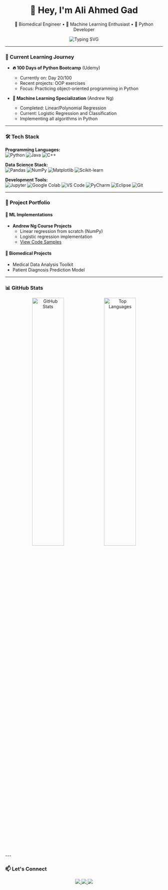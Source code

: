 <h1 align="center">👋 Hey, I'm Ali Ahmed Gad</h1>
<p align="center">
  🧬 Biomedical Engineer • 🧠 Machine Learning Enthusiast • 🐍 Python Developer
</p>


<p align="center">
  <img src="https://readme-typing-svg.herokuapp.com?font=Fira+Code&size=22&pause=1000&center=true&vCenter=true&width=500&lines=Systems+and+Biomedical+Engineering;100+Days+of+Python+Learner;Machine+Learning+Specialization;Data+Science+%7C+AI+%7C+Healthcare+Tech" alt="Typing SVG" />
</p>

---

### 🚀 Current Learning Journey

- **🔥 100 Days of Python Bootcamp** (Udemy)
  - Currently on: Day 20/100
  - Recent projects: OOP exercises
  - Focus: Practicing object-oriented programming in Python

- **🧠 Machine Learning Specialization** (Andrew Ng)
  - Completed: Linear/Polynomial Regression
  - Current: Logistic Regression and Classification
  - Implementing all algorithms in Python

---

### 🛠️ Tech Stack

**Programming Languages:**  
![Python](https://img.shields.io/badge/Python-3776AB?style=for-the-badge&logo=python&logoColor=white)
![Java](https://img.shields.io/badge/Java-007396?style=for-the-badge&logo=java&logoColor=white)
![C++](https://img.shields.io/badge/C++-00599C?style=for-the-badge&logo=c%2B%2B&logoColor=white)

**Data Science Stack:**  
![Pandas](https://img.shields.io/badge/Pandas-150458?style=for-the-badge&logo=pandas&logoColor=white)
![NumPy](https://img.shields.io/badge/NumPy-013243?style=for-the-badge&logo=numpy&logoColor=white)
![Matplotlib](https://img.shields.io/badge/Matplotlib-11557C?style=for-the-badge&logo=python&logoColor=white)
![Scikit-learn](https://img.shields.io/badge/scikit--learn-F7931E?style=for-the-badge&logo=scikit-learn&logoColor=white)

**Development Tools:**  
![Jupyter](https://img.shields.io/badge/Jupyter-F37626?style=for-the-badge&logo=jupyter&logoColor=white)
![Google Colab](https://img.shields.io/badge/Colab-F9AB00?style=for-the-badge&logo=googlecolab&logoColor=white)
![VS Code](https://img.shields.io/badge/VS_Code-007ACC?style=for-the-badge&logo=visual-studio-code&logoColor=white)
![PyCharm](https://img.shields.io/badge/PyCharm-000000?style=for-the-badge&logo=pycharm&logoColor=white)
![Eclipse](https://img.shields.io/badge/Eclipse-2C2255?style=for-the-badge&logo=eclipse&logoColor=white)
![Git](https://img.shields.io/badge/Git-F05032?style=for-the-badge&logo=git&logoColor=white)

---

### 📂 Project Portfolio

#### 🤖 ML Implementations
- **Andrew Ng Course Projects**
  - Linear regression from scratch (NumPy)
  - Logistic regression implementation
  - [View Code Samples](https://github.com/aligad12/ml-specialization)

#### 🏥 Biomedical Projects
- Medical Data Analysis Toolkit
- Patient Diagnosis Prediction Model

---

### 📊 GitHub Stats

<p align="center">
  <img src="https://github-readme-stats.vercel.app/api?username=aligad12&show_icons=true&theme=dark&hide_border=true&count_private=true" alt="GitHub Stats" width="45%"/>
  <img src="https://github-readme-stats.vercel.app/api/top-langs/?username=aligad12&layout=compact&theme=dark&hide_border=true&langs_count=6" alt="Top Languages" width="45%"/> 
</p>
---



### 📫 Let's Connect

<p align="center">
  <a href="https://linkedin.com/in/ali-ahmed-gad" target="_blank">
    <img src="https://img.shields.io/badge/LinkedIn-0077B5?style=for-the-badge&logo=linkedin&logoColor=white"/>
  </a>
  <a href="mailto:aligad.eng@gmail.com">
    <img src="https://img.shields.io/badge/Gmail-D14836?style=for-the-badge&logo=gmail&logoColor=white"/>
  </a>
  <a href="https://github.com/yourusername">
    <img src="https://img.shields.io/badge/GitHub-181717?style=for-the-badge&logo=github&logoColor=white"/>
  </a>
</p>
